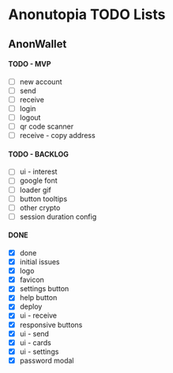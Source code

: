# Anonutopia TODO Lists

## AnonWallet

#### TODO - MVP

- [ ] new account
- [ ] send
- [ ] receive
- [ ] login
- [ ] logout
- [ ] qr code scanner
- [ ] receive - copy address

#### TODO - BACKLOG

- [ ] ui - interest
- [ ] google font
- [ ] loader gif
- [ ] button tooltips
- [ ] other crypto
- [ ] session duration config

#### DONE

- [x] done
- [x] initial issues
- [x] logo
- [x] favicon
- [x] settings button
- [x] help button
- [x] deploy
- [x] ui - receive
- [x] responsive buttons
- [x] ui - send
- [x] ui - cards
- [x] ui - settings
- [x] password modal
